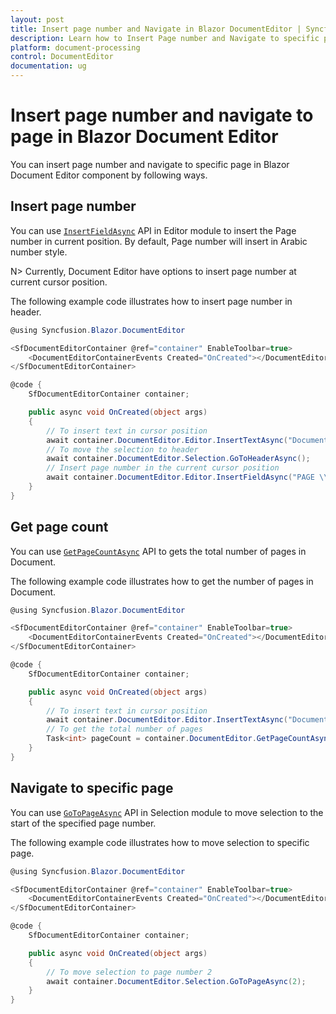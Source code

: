 ```yaml
---
layout: post
title: Insert page number and Navigate in Blazor DocumentEditor | Syncfusion
description: Learn how to Insert Page number and Navigate to specific page from the Syncfusion Blazor Document Editor component and much more.
platform: document-processing
control: DocumentEditor
documentation: ug
---
```


# Insert page number and navigate to page in Blazor Document Editor

You can insert page number and navigate to specific page in Blazor Document Editor component by following ways.

## Insert page number

You can use [`InsertFieldAsync`](https://help.syncfusion.com/cr/blazor/Syncfusion.Blazor.DocumentEditor.EditorModule.html#Syncfusion_Blazor_DocumentEditor_EditorModule_InsertFieldAsync_System_String_System_String_) API in Editor module to insert the Page number in current position. By default, Page number will insert in Arabic number style.

N> Currently, Document Editor have options to insert page number at current cursor position.

The following example code illustrates how to insert page number in header.

```csharp
@using Syncfusion.Blazor.DocumentEditor

<SfDocumentEditorContainer @ref="container" EnableToolbar=true>
    <DocumentEditorContainerEvents Created="OnCreated"></DocumentEditorContainerEvents>
</SfDocumentEditorContainer>

@code {
    SfDocumentEditorContainer container;

    public async void OnCreated(object args)
    {
        // To insert text in cursor position
        await container.DocumentEditor.Editor.InsertTextAsync("Document editor");
        // To move the selection to header
        await container.DocumentEditor.Selection.GoToHeaderAsync();
        // Insert page number in the current cursor position
        await container.DocumentEditor.Editor.InsertFieldAsync("PAGE \\* MERGEFORMAT", "1");
    }
}
```

## Get page count

You can use [`GetPageCountAsync`](https://help.syncfusion.com/cr/blazor/Syncfusion.Blazor.DocumentEditor.SfDocumentEditor.html#Syncfusion_Blazor_DocumentEditor_SfDocumentEditor_GetPageCountAsync) API to gets the total number of pages in Document.

The following example code illustrates how to get the number of pages in Document.

```csharp
@using Syncfusion.Blazor.DocumentEditor

<SfDocumentEditorContainer @ref="container" EnableToolbar=true>
    <DocumentEditorContainerEvents Created="OnCreated"></DocumentEditorContainerEvents>
</SfDocumentEditorContainer>

@code {
    SfDocumentEditorContainer container;

    public async void OnCreated(object args)
    {
        // To insert text in cursor position
        await container.DocumentEditor.Editor.InsertTextAsync("Document editor");
        // To get the total number of pages
        Task<int> pageCount = container.DocumentEditor.GetPageCountAsync();
    }
}
```

## Navigate to specific page

You can use [`GoToPageAsync`](https://help.syncfusion.com/cr/blazor/Syncfusion.Blazor.DocumentEditor.SelectionModule.html#Syncfusion_Blazor_DocumentEditor_SelectionModule_GoToPageAsync_System_Double_) API in Selection module to move selection to the start of the specified page number.

The following example code illustrates how to move selection to specific page.

```csharp
@using Syncfusion.Blazor.DocumentEditor

<SfDocumentEditorContainer @ref="container" EnableToolbar=true>
    <DocumentEditorContainerEvents Created="OnCreated"></DocumentEditorContainerEvents>
</SfDocumentEditorContainer>

@code {
    SfDocumentEditorContainer container;

    public async void OnCreated(object args)
    {
        // To move selection to page number 2
        await container.DocumentEditor.Selection.GoToPageAsync(2);
    }
}
```